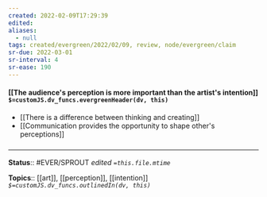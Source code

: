 ```yaml
---
created: 2022-02-09T17:29:39 
edited: 
aliases:
  - null
tags: created/evergreen/2022/02/09, review, node/evergreen/claim
sr-due: 2022-03-01
sr-interval: 4
sr-ease: 190
---
```


#### [[The audience's perception is more important than the artist's intention]] `$=customJS.dv_funcs.evergreenHeader(dv, this)`

- [[There is a difference between thinking and creating]]
- [[Communication provides the opportunity to shape other's perceptions]]
 
### <hr class="footnote"/>

**Status**:: #EVER/SPROUT
*edited `=this.file.mtime`*

**Topics**:: [[art]], [[perception]], [[intention]]
*`$=customJS.dv_funcs.outlinedIn(dv, this)`*
